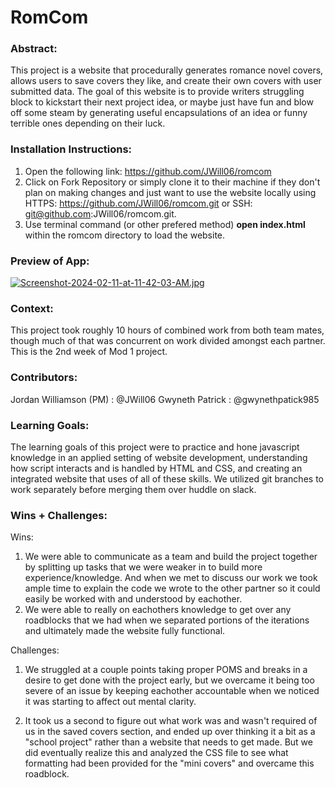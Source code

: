 # RomCom  

### Abstract:

This project is a website that procedurally generates romance novel covers, allows users to save covers they like, and create their own covers with user submitted data. The goal of this website is to provide writers struggling block to kickstart their next project idea, or maybe just have fun and blow off some steam by generating useful encapsulations of an idea or funny terrible ones depending on their luck.

### Installation Instructions:

1. Open the following link: https://github.com/JWill06/romcom
2. Click on Fork Repository or simply clone it to their machine if they don't plan on making changes and just want to use the website locally using HTTPS: https://github.com/JWill06/romcom.git or SSH: git@github.com:JWill06/romcom.git.
3. Use terminal command (or other prefered method) **open index.html** within the romcom directory to load the website.

### Preview of App:

[![Screenshot-2024-02-11-at-11-42-03-AM.jpg](https://i.postimg.cc/KzDF6ght/Screenshot-2024-02-11-at-11-42-03-AM.jpg)](https://postimg.cc/xJ8WH8Cd)

### Context:

This project took roughly 10 hours of combined work from both team mates, though much of that was concurrent on work divided amongst each partner. This is the 2nd week of Mod 1 project.

### Contributors:

Jordan Williamson (PM) : @JWill06
Gwyneth Patrick : @gwynethpatick985

### Learning Goals:

The learning goals of this project were to practice and hone javascript knowledge in an applied setting of website development, understanding how script interacts and is handled by HTML and CSS, and creating an integrated website that uses of all of these skills. We utilized git branches to work separately before merging them over huddle on slack.

### Wins + Challenges:

Wins: 
1. We were able to communicate as a team and build the project together by splitting up tasks that we were weaker in to build more experience/knowledge. And when we met to discuss our work we took ample time to explain the code we wrote to the other partner so it could easily be worked with and understood by eachother.
2. We were able to really on eachothers knowledge to get over any roadblocks that we had when we separated portions of the iterations and ultimately made the website fully functional.

Challenges:
1. We struggled at a couple points taking proper POMS and breaks in a desire to get done with the project early, but we overcame it being too severe of an issue by keeping eachother accountable when we noticed it was starting to affect out mental clarity.

2. It took us a second to figure out what work was and wasn't required of us in the saved covers section, and ended up over thinking it a bit as a "school project" rather than a website that needs to get made. But we did eventually realize this and analyzed the CSS file to see what formatting had been provided for the "mini covers" and overcame this roadblock.
 